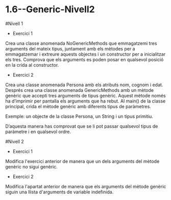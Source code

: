 # 1.6--Generic-Nivell2

#Nivell 1

- Exercici 1
  
Crea una classe anomenada NoGenericMethods que emmagatzemi tres arguments del mateix tipus, juntament amb els mètodes per a emmagatzemar i extreure aquests objectes i un constructor per a inicialitzar els tres. Comprova que els arguments es poden posar en qualsevol posició en la crida al constructor.

- Exercici 2
  
Crea una classe anomenada Persona amb els atributs nom, cognom i edat. Després crea una classe anomenada GenericMethods amb un mètode genèric que accepti tres arguments de tipus genèric. Aquest mètode només ha d’imprimir per pantalla els arguments que ha rebut. Al main() de la classe principal, crida el mètode genèric amb diferents tipus de paràmetres.

Exemple: un objecte de la classe Persona, un String i un tipus primitiu.

D’aquesta manera has comprovat que se li pot passar qualsevol tipus de paràmetre i en qualsevol ordre.

#Nivell 2

- Exercici 1
  
Modifica l'exercici anterior de manera que un dels arguments del mètode genèric no sigui genèric.

- Exercici 2
  
Modifica l'apartat anterior de manera que els arguments del mètode genèric siguin una llista d'arguments de variable indefinida.

